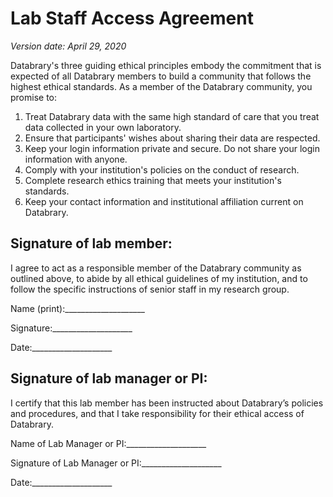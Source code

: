 # Lab Staff Access Agreement

*Version date: April 29, 2020*

Databrary's three guiding ethical principles embody the commitment that is expected of all Databrary members to build a community that follows the highest ethical standards. 
As a member of the Databrary community, you promise to:

1. Treat Databrary data with the same high standard of care that you treat data collected in your own laboratory.
2. Ensure that participants' wishes about sharing their data are respected.
3. Keep your login information private and secure. Do not share your login information with anyone.
4. Comply with your institution's policies on the conduct of research.
5. Complete research ethics training that meets your institution's standards.
6. Keep your contact information and institutional affiliation current on Databrary.

## Signature of lab member:

I agree to act as a responsible member of the Databrary community as outlined above, to abide by all ethical guidelines of my institution, and to follow the specific instructions of senior staff in my research group.

Name (print):____________________

Signature:____________________

Date:____________________


## Signature of lab manager or PI:

I certify that this lab member has been instructed about Databrary’s policies and procedures, and that I take responsibility for their ethical access of Databrary.

Name of Lab Manager or PI:____________________

Signature of Lab Manager or PI:____________________ 

Date:____________________
